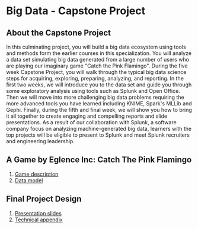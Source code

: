 # Big Data - Capstone Project
## About the Capstone Project
In this culminating project, you will build a big data ecosystem using tools and methods form the earlier courses in this specialization. You will analyze a data set simulating big data generated from a large number of users who are playing our imaginary game "Catch the Pink Flamingo". During the five week Capstone Project, you will walk through the typical big data science steps for acquiring, exploring, preparing, analyzing, and reporting. In the first two weeks, we will introduce you to the data set and guide you through some exploratory analysis using tools such as Splunk and Open Office. Then we will move into more challenging big data problems requiring the more advanced tools you have learned including KNIME, Spark's MLLib and Gephi. Finally, during the fifth and final week, we will show you how to bring it all together to create engaging and compelling reports and slide presentations. As a result of our collaboration with Splunk, a software company focus on analyzing machine-generated big data, learners with the top projects will be eligible to present to Splunk and meet Splunk recruiters and engineering leadership.

## A Game by Eglence Inc: Catch The Pink Flamingo
1. [Game description](./A-Descriptionof-Catchthe-Pink-Flamingo.pdf)
2. [Data model](./Catchthe-Pink-Flamingo-Data-Model.pdf)

## Final Project Design
1. [Presentation slides](./Capstone-Project-PowerPoint-Slides.pdf)
2. [Technical appendix](./Capstone-Project-Technical-Appendix.pdf)
